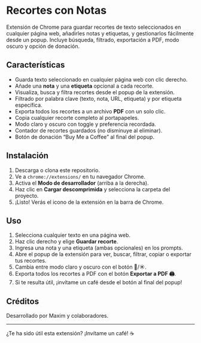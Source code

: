 # Recortes con Notas

Extensión de Chrome para guardar recortes de texto seleccionados en cualquier página web, añadirles notas y etiquetas, y gestionarlos fácilmente desde un popup. Incluye búsqueda, filtrado, exportación a PDF, modo oscuro y opción de donación.

## Características

- Guarda texto seleccionado en cualquier página web con clic derecho.
- Añade una **nota** y una **etiqueta** opcional a cada recorte.
- Visualiza, busca y filtra recortes desde el popup de la extensión.
- Filtrado por palabra clave (texto, nota, URL, etiqueta) y por etiqueta específica.
- Exporta todos los recortes a un archivo **PDF** con un solo clic.
- Copia cualquier recorte completo al portapapeles.
- Modo claro y oscuro con toggle y preferencia recordada.
- Contador de recortes guardados (no disminuye al eliminar).
- Botón de donación “Buy Me a Coffee” al final del popup.

## Instalación

1. Descarga o clona este repositorio.
2. Ve a `chrome://extensions/` en tu navegador Chrome.
3. Activa el **Modo de desarrollador** (arriba a la derecha).
4. Haz clic en **Cargar descomprimida** y selecciona la carpeta del proyecto.
5. ¡Listo! Verás el icono de la extensión en la barra de Chrome.

## Uso

1. Selecciona cualquier texto en una página web.
2. Haz clic derecho y elige **Guardar recorte**.
3. Ingresa una nota y una etiqueta (ambas opcionales) en los prompts.
4. Abre el popup de la extensión para ver, buscar, filtrar, copiar o exportar tus recortes.
5. Cambia entre modo claro y oscuro con el botón 🌙/☀️.
6. Exporta todos los recortes a PDF con el botón **Exportar a PDF 🖨️**.
7. Si te resulta útil, ¡invítame un café desde el botón al final del popup!

## Créditos

Desarrollado por Maxim y colaboradores.

---

¿Te ha sido útil esta extensión? ¡Invítame un café! ☕ 